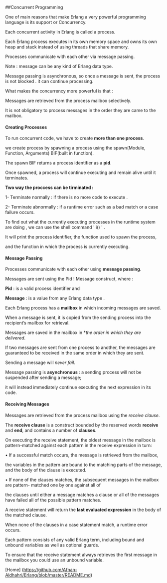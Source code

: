 
##Concurrent Programming

 
One of main reasons that make Erlang a very powerful programming language is its support or Concurrency.

Each concurrent activity in Erlang is called a process. 

Each Erlang process executes in its own memory space and owns its own heap and stack instead of using threads that share memory.

Processes communicate with each other via message passing.

Note : message can be any kind of Erlang data type.

Message passing is asynchronous, so once a message is sent, the process is not blocked . it can continue processing.

What makes the concurrency more powerful is that :

Messages are retrieved from the process mailbox selectively.

It is not obligatory to process messages in the order they are came to the mailbox.

#### Creating Processes

 To run concurrent code, we have to create **more than one process**. 
 
 we create process by spawning a process using the spawn(Module, Function, Arguments) BIF(built in function).
 
 The spawn BIF returns a process identifier as a **pid**.
 
Once spawned, a process will continue executing and remain alive until it terminates.

**Two way the proccess can be tirminated :**

1- Terminate normally : if there is no more code to execute .

2- Terminate abnormally : if a runtime error such as a bad match or a case failure occurs.

To find out what the currently executing processes in the runtime system are doing , we can use the shell command ' i() ' . 

It will print the process identifier, the function used to spawn the process,

and the function in which the process is currently executing.


#### Message Passing

Processes communicate with each other using **message passing**. 

Messages are sent using the Pid ! Message construct, where :

**Pid** : is a valid process identifier and

**Message** : is a value from any Erlang data type .

Each Erlang process has a **mailbox** in which incoming messages are saved.

When a message is sent, it is copied from the sending process into the recipient’s mailbox for retrieval.

Messages are saved in the mailbox in **the order in which they are delivered*.

If two messages are sent from one process to another, the messages are guaranteed to be received in the same order in which they are sent.

Sending a message will *never fail*.

Message passing is **asynchronous** : a sending process will not be suspended after sending a message; 

it will instead immediately continue executing the next expression in its code.


#### Receiving Messages

Messages are retrieved from the process mailbox using the *receive clause*. 

The **receive clause** is a construct bounded by the reserved words **receive** and **end**, and contains a number of **clauses**.

On executing the receive statement, the oldest message in the mailbox is pattern-matched against each pattern in the receive expression in turn:

• If a successful match occurs, the message is retrieved from the mailbox, 

  the variables in the pattern are bound to the matching parts of the message, and the body of the clause is executed.
  
• If none of the clauses matches, the subsequent messages in the mailbox are pattern- matched one by one against all of 

 the clauses until either a message matches a clause or all of the messages have failed all of the possible pattern matches.
 
 A receive statement will return the **last evaluated expression** in the body of the matched clause.
 
 When none of the clauses in a case statement match, a runtime error occurs.
 
 Each pattern consists of any valid Erlang term, including bound and unbound variables as well as optional guards.

To ensure that the receive statement always retrieves the first message in the mailbox you could use an unbound variable.

[Home] (https://github.com/Afnan-Aldhahri/Erlang/blob/master/README.md) 
